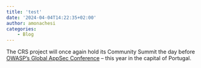 ```yaml
---
title: 'test'
date: '2024-04-04T14:22:35+02:00'
author: amonachesi
categories:
    - Blog
---
```


The CRS project will once again hold its Community Summit the day before [OWASP’s Global AppSec Conference](https://lisbon.globalappsec.org) – this year in the capital of Portugal.
